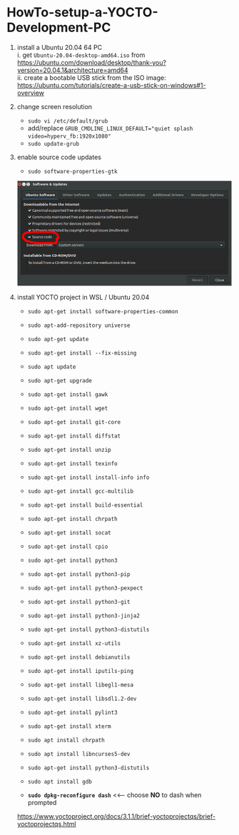 # HowTo-setup-a-YOCTO-Development-PC
1. install a Ubuntu 20.04 64 PC<br>
   i.  get `Ubuntu-20.04-desktop-amd64.iso` from https://ubuntu.com/download/desktop/thank-you?version=20.04.1&architecture=amd64 <br>
   ii. create a bootable USB stick from the ISO image: https://ubuntu.com/tutorials/create-a-usb-stick-on-windows#1-overview <br>

2. change screen resolution
   * `sudo vi /etc/default/grub`
   * add/replace `GRUB_CMDLINE_LINUX_DEFAULT="quiet splash video=hyperv_fb:1920x1080"`
   * `sudo update-grub`

3. enable source code updates
   * `sudo software-properties-gtk`
    
    ![software-properties-gtk.png](readme/software-properties-gtk.png)
      
4. install YOCTO project in WSL / Ubuntu 20.04
    * `sudo apt-get install software-properties-common`
    * `sudo apt-add-repository universe`
    * `sudo apt-get update`
    * `sudo apt-get install --fix-missing`
    * `sudo apt update`
    * `sudo apt-get upgrade`
    * `sudo apt-get install gawk`
    * `sudo apt-get install wget`
    * `sudo apt-get install git-core`
    * `sudo apt-get install diffstat`
    * `sudo apt-get install unzip`
    * `sudo apt-get install texinfo `
    * `sudo apt-get install install-info info`
    * `sudo apt-get install gcc-multilib`
    * `sudo apt-get install build-essential`
    * `sudo apt-get install chrpath`
    * `sudo apt-get install socat`
    * `sudo apt-get install cpio`
    * `sudo apt-get install python3`
    * `sudo apt-get install python3-pip`
    * `sudo apt-get install python3-pexpect`
    * `sudo apt-get install python3-git`
    * `sudo apt-get install python3-jinja2`
    * `sudo apt-get install python3-distutils`
    * `sudo apt-get install xz-utils`
    * `sudo apt-get install debianutils`
    * `sudo apt-get install iputils-ping`
    * `sudo apt-get install libegl1-mesa`
    * `sudo apt-get install libsdl1.2-dev`
    * `sudo apt-get install pylint3`
    * `sudo apt-get install xterm`
    * `sudo apt install chrpath`
    * `sudo apt install libncurses5-dev`
    * `sudo apt-get install python3-distutils`
    * `sudo apt install gdb`


    * **`sudo dpkg-reconfigure dash`** <<-- choose **NO** to dash when prompted
    
    https://www.yoctoproject.org/docs/3.1.1/brief-yoctoprojectqs/brief-yoctoprojectqs.html
    
    
